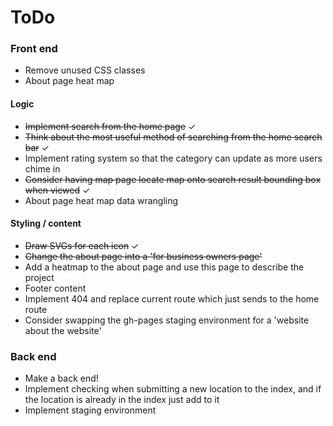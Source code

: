 # ToDo

### Front end

+ Remove unused CSS classes
+ About page heat map

#### Logic

+ ~~Implement search from the home page~~ &#10003;
+ ~~Think about the most useful method of searching from the home search bar~~ &#10003;
+ Implement rating system so that the category can update as more users chime in
+ ~~Consider having map page locate map onto search result bounding box when viewed~~ &#10003;
+ About page heat map data wrangling

#### Styling / content

+ ~~Draw SVGs for each icon~~ &#10003;
+ ~~Change the about page into a 'for business owners page'~~
+ Add a heatmap to the about page and use this page to describe the project
+ Footer content
+ Implement 404 and replace current route which just sends to the home route
+ Consider swapping the gh-pages staging environment for a 'website about the website'

### Back end

+ Make a back end!
+ Implement checking when submitting a new location to the index, and if the location is already in the index
just add to it
+ Implement staging environment